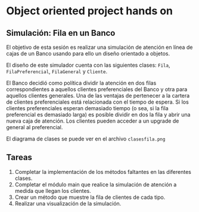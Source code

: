 # Object oriented project hands on

## Simulación: Fila en un Banco
El objetivo de esta sesión es realizar una simulación de atención en línea de cajas de un Banco usando para ello un diseño orientado a objetos.

El diseño de este simulador cuenta con las siguientes clases: `Fila`, `FilaPreferencial`, `FilaGeneral` y `Cliente`.

El Banco decidió como política dividir la atención en dos filas correspondientes a aquellos clientes preferenciales del Banco y otra para aquellos clientes generales. Una de las ventajas de pertenecer a la cartera de clientes preferenciales está relacionada con el tiempo de espera. Si los clientes preferenciales esperan demasiado tiempo (o sea, si la fila preferencial es demasiado larga) es posible dividir en dos la fila y abrir una nueva caja de atención. Los clientes pueden acceder a un upgrade de general al preferencial. 

El diagrama de clases se puede ver en el archivo `clasesfila.png`




## Tareas

1. Completar la implementación de los métodos faltantes en las diferentes clases.
2. Completar el módulo main que realice la simulación de atención a medida que llegan los clientes.
3. Crear un método que muestre la fila de clientes de cada tipo.
4. Realizar una visualización de la simulación.

